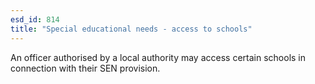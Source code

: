 ```yaml
---
esd_id: 814
title: "Special educational needs - access to schools"
---
```


An officer authorised by a local authority may access certain schools in connection with their SEN provision.

